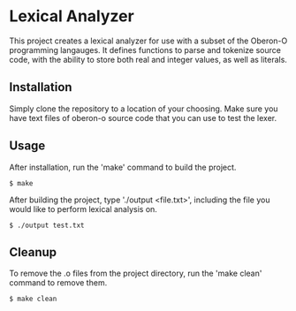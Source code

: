 # Lexical Analyzer

This project creates a lexical analyzer for use with a subset of the Oberon-O programming langauges.
It defines functions to parse and tokenize source code, with the ability to store both real and integer values,
as well as literals.

## Installation

Simply clone the repository to a location of your choosing.
Make sure you have text files of oberon-o source code that you can use to test the lexer.

## Usage

After installation, run the 'make' command to build the project.

```
$ make
```

After building the project, type './output <file.txt>', including the file you would like to perform lexical analysis on.
```
$ ./output test.txt
```

## Cleanup

To remove the .o files from the project directory, run the 'make clean' command to remove them.

```
$ make clean
```
